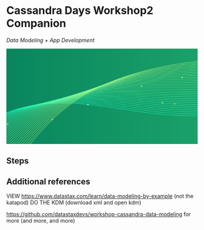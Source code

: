 # Cassandra Days Workshop2 Companion

_Data Modeling + App Development_

![Banner](images/cd_banner.png)

## Steps

## Additional references


VIEW https://www.datastax.com/learn/data-modeling-by-example (not the katapod)
DO THE KDM (download xml and open kdm)

https://github.com/datastaxdevs/workshop-cassandra-data-modeling for more (and more, and more)

